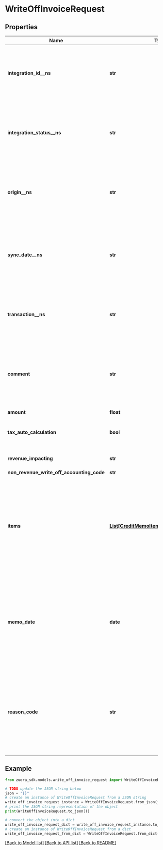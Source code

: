 # WriteOffInvoiceRequest


## Properties

Name | Type | Description | Notes
------------ | ------------- | ------------- | -------------
**integration_id__ns** | **str** | ID of the corresponding object in NetSuite. Only available if you have installed the [Zuora Connector for NetSuite](https://www.zuora.com/connect/app/?appId&#x3D;265).  | [optional] 
**integration_status__ns** | **str** | Status of the credit memo&#39;s synchronization with NetSuite. Only available if you have installed the [Zuora Connector for NetSuite](https://www.zuora.com/connect/app/?appId&#x3D;265).  | [optional] 
**origin__ns** | **str** | Origin of the corresponding object in NetSuite. Only available if you have installed the [Zuora Connector for NetSuite](https://www.zuora.com/connect/app/?appId&#x3D;265).  | [optional] 
**sync_date__ns** | **str** | Date when the credit memo was synchronized with NetSuite. Only available if you have installed the [Zuora Connector for NetSuite](https://www.zuora.com/connect/app/?appId&#x3D;265).  | [optional] 
**transaction__ns** | **str** | Related transaction in NetSuite. Only available if you have installed the [Zuora Connector for NetSuite](https://www.zuora.com/connect/app/?appId&#x3D;265).  | [optional] 
**comment** | **str** | Comments about the write-off. The comment is used as the comment of the credit memo generated by writing off the specified invoice.  | [optional] 
**amount** | **float** |  | [optional] 
**tax_auto_calculation** | **bool** | Whether to automatically calculate taxes in the credit memo. | [optional] 
**revenue_impacting** | **str** |  | [optional] [default to 'Yes']
**non_revenue_write_off_accounting_code** | **str** |  | [optional] 
**items** | [**List[CreditMemoItemFromWriteOffInvoice]**](CreditMemoItemFromWriteOffInvoice.md) | Container for items. This field is optional.  **Note:** If specified, you must specify ALL the items of the invoice. The entire balance of the invoice will be written off, you cannot just write off some items of the invoice.  | [optional] 
**memo_date** | **date** | The date when the credit memo was created, in &#x60;yyyy-mm-dd&#x60; format. The memo date must be later than or equal to the invoice date.  The default value is the date when you write off the invoice.  | [optional] 
**reason_code** | **str** | A code identifying the reason for the transaction. The value must be an existing reason code or empty. If you do not specify a value, Zuora uses the default reason code &#x60;Write-off&#x60;.  | [optional] 

## Example

```python
from zuora_sdk.models.write_off_invoice_request import WriteOffInvoiceRequest

# TODO update the JSON string below
json = "{}"
# create an instance of WriteOffInvoiceRequest from a JSON string
write_off_invoice_request_instance = WriteOffInvoiceRequest.from_json(json)
# print the JSON string representation of the object
print(WriteOffInvoiceRequest.to_json())

# convert the object into a dict
write_off_invoice_request_dict = write_off_invoice_request_instance.to_dict()
# create an instance of WriteOffInvoiceRequest from a dict
write_off_invoice_request_from_dict = WriteOffInvoiceRequest.from_dict(write_off_invoice_request_dict)
```
[[Back to Model list]](../README.md#documentation-for-models) [[Back to API list]](../README.md#documentation-for-api-endpoints) [[Back to README]](../README.md)


